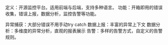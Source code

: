 定义：开源监控平台。适用前端与后端，支持多种语言。
功能：开箱即用的错误收集，错误上报，数据分析，监控告警等功能。

异常捕获：大部分错误不用手动try catch
数据上报：丰富的异常上下文
数据分析：多维度的异常分析，直观的报表展示
告警：多样的告警方式，自定义的告警规则。